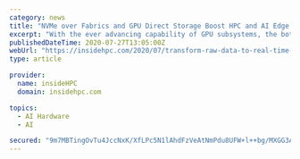```yaml
---
category: news
title: "NVMe over Fabrics and GPU Direct Storage Boost HPC and AI Edge Applications"
excerpt: "With the ever advancing capability of GPU subsystems, the bottleneck for many of these applications has moved to the storage subsystem requiring new innovations in data IO architectures.” There are a number of technologies and innovations which address t ..."
publishedDateTime: 2020-07-27T13:05:00Z
webUrl: "https://insidehpc.com/2020/07/transform-raw-data-to-real-time-actionable-intelligence-using-high-performance-computing-at-the-edge/"
type: article

provider:
  name: insideHPC
  domain: insidehpc.com

topics:
  - AI Hardware
  - AI

secured: "9m7MBTingOvTu4JccNxK/XfLPc5N1lAhdFzVeAtNmPdu8UFW+l++bg/MXGG3ArRvjk3KP6OMrMNCFlkJW+R+IncucSpfIaHYVBxVpStThzmFTSJ9Yryh+bqUm7y0MnfR51dj5hTNK3QILnhlhowNtWSen3C+CMGqsydIyrPo2M3MeyMuIhN//+oCt2XS5jKWn4QL8/UxWQ3fRIvaH/ZmAgGnKsQak97umiEPhuMN9fS90WjKZmnDXNUUdg6rz/pgquwMOT8YCZHR3n3qMMmKgQYxoqR1dSri6ejc4HRIaXSteuJ6LrPv2VJzx+txALdTevxwP3GFJJRz1h0LctD/Xw==;E+HZcZNo3QgNmA3Y1Ew1gw=="
---
```


